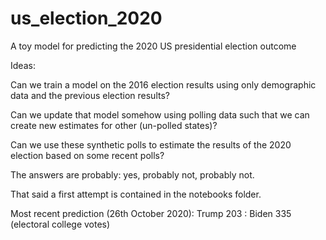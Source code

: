 # us_election_2020
A toy model for predicting the 2020 US presidential election outcome

Ideas:

Can we train a model on the 2016 election results using only demographic data and the previous election results?

Can we update that model somehow using polling data such that we can create new estimates for other (un-polled states)?

Can we use these synthetic polls to estimate the results of the 2020 election based on some recent polls?

The answers are probably: yes, probably not, probably not.

That said a first attempt is contained in the notebooks folder.

Most recent prediction (26th October 2020): Trump 203 : Biden 335 (electoral college votes)


